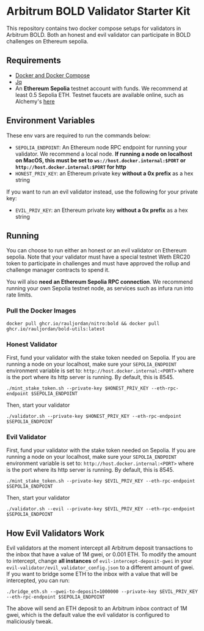 # Arbitrum BOLD Validator Starter Kit

This repository contains two docker compose setups for validators in Arbitrum BOLD. Both an honest and evil validator can participate in BOLD challenges on Ethereum sepolia.

## Requirements

- [Docker and Docker Compose](https://docs.docker.com/engine/install/)
- [Jq](https://jqlang.github.io/jq/download/)
- An **Ethereum Sepolia** testnet account with funds. We recommend at least 0.5 Sepolia ETH. Testnet faucets are available online, such as Alchemy's [here](https://sepoliafaucet.com/)

## Environment Variables

These env vars are required to run the commands below:

- `SEPOLIA_ENDPOINT`: An Ethereum node RPC endpoint for running your validator. We recommend a local node. **If running a node on localhost on MacOS, this must be set to `ws://host.docker.internal:$PORT` or `http://host.docker.internal:$PORT` for http**
- `HONEST_PRIV_KEY`: an Ethereum private key **without a 0x prefix** as a hex string

If you want to run an evil validator instead, use the following for your private key:

- `EVIL_PRIV_KEY`: an Ethereum private key **without a 0x prefix** as a hex string

## Running

You can choose to run either an honest or an evil validator on Ethereum sepolia. Note that your validator must have a special testnet Weth ERC20 token to participate in challenges and must have approved the rollup and challenge manager contracts to spend it.

You will also **need an Ethereum Sepolia RPC connection**. We recommend running your own Sepolia testnet node, as services such as infura run into rate limits.

### Pull the Docker Images

```
docker pull ghcr.io/rauljordan/nitro:bold && docker pull ghcr.io/rauljordan/bold-utils:latest
```

### Honest Validator

First, fund your validator with the stake token needed on Sepolia. If you are running a node on your localhost, make sure your `SEPOLIA_ENDPOINT` environment variable is set to: `http://host.docker.internal:<PORT>` where <PORT> is the port where its http server is running. By default, this is 8545.

```
./mint_stake_token.sh --private-key $HONEST_PRIV_KEY --eth-rpc-endpoint $SEPOLIA_ENDPOINT
```

Then, start your validator

```
./validator.sh --private-key $HONEST_PRIV_KEY --eth-rpc-endpoint $SEPOLIA_ENDPOINT
```

### Evil Validator

First, fund your validator with the stake token needed on Sepolia. If you are running a node on your localhost, make sure your `SEPOLIA_ENDPOINT` environment variable is set to: `http://host.docker.internal:<PORT>` where <PORT> is the port where its http server is running. By default, this is 8545.

```
./mint_stake_token.sh --private-key $EVIL_PRIV_KEY --eth-rpc-endpoint $SEPOLIA_ENDPOINT
```

Then, start your validator

```
./validator.sh --evil --private-key $EVIL_PRIV_KEY --eth-rpc-endpoint $SEPOLIA_ENDPOINT
```

## How Evil Validators Work

Evil validators at the moment intercept all Arbitrum deposit transactions to the inbox that have a value of 1M gwei, or 0.001 ETH. To modify the amount to intercept, change **all instances** of `evil-intercept-deposit-gwei` in your `evil-validator/evil_validator_config.json` to a different amount of gwei. If you want to bridge some ETH to the inbox with a value that will be intercepted, you can run:

```
./bridge_eth.sh --gwei-to-deposit=1000000 --private-key $EVIL_PRIV_KEY --eth-rpc-endpoint $SEPOLIA_ENDPOINT
```

The above will send an ETH deposit to an Arbitrum inbox contract of 1M gwei, which is the default value the evil validator is configured to maliciously tweak.